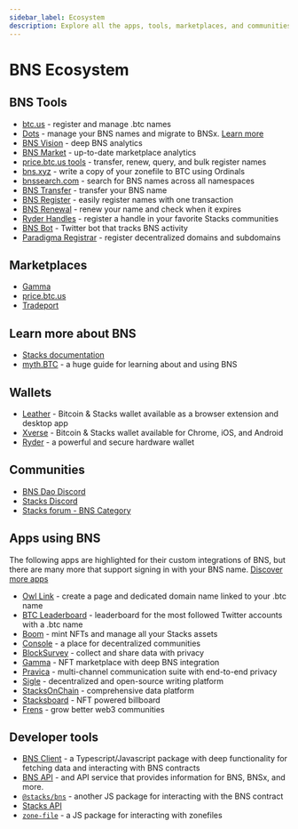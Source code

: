 ```yaml
---
sidebar_label: Ecosystem
description: Explore all the apps, tools, marketplaces, and communities using BNS
---
```


# BNS Ecosystem

## BNS Tools

- [btc.us](https://btc.us) - register and manage .btc names
- [Dots](https://dots.so) - manage your BNS names and migrate to BNSx. [Learn more](./dots/index.mdx)
- [BNS Vision](https://bns-vision.btc.us) - deep BNS analytics
- [BNS Market](https://bns-market.btc.us) - up-to-date marketplace analytics
- [price.btc.us tools](https://price.btc.us/tools.html) - transfer, renew, query, and bulk register names
- [bns.xyz](https://bns.xyz) - write a copy of your zonefile to BTC using Ordinals
- [bnssearch.com](https://bnssearch.com) - search for BNS names across all namespaces
- [BNS Transfer](https://bnstransfer.com) - transfer your BNS name
- [BNS Register](https://bnsregister.com) - easily register names with one transaction
- [BNS Renewal](https://www.bnsrenewal.com) - renew your name and check when it expires
- [Ryder Handles](https://handles.ryder.id) - register a handle in your favorite Stacks communities
- [BNS Bot](https://twitter.com/bns_bot) - Twitter bot that tracks BNS activity
- [Paradigma Registrar](https://domains.paradigma.global/) - register decentralized domains and subdomains

## Marketplaces

- [Gamma](https://gamma.io)
- [price.btc.us](https://price.btc.us)
- [Tradeport](https://www.tradeport.xyz)

## Learn more about BNS

- [Stacks documentation](https://docs.stacks.co/docs/stacks-academy/bns)
- [myth.BTC](https://mythbtc.xyz/bns) - a huge guide for learning about and using BNS

## Wallets

- [Leather](https://leather.io) - Bitcoin & Stacks wallet available as a browser extension and desktop app
- [Xverse](https://xverse.app) - Bitcoin & Stacks wallet available for Chrome, iOS, and Android
- [Ryder](https://ryder.id) - a powerful and secure hardware wallet

## Communities

- [BNS Dao Discord](https://discord.gg/Evxw4RBfaS)
- [Stacks Discord](https://discord.com/invite/zrvWsQC)
- [Stacks forum - BNS Category](https://forum.stacks.org/c/bns/58)

## Apps using BNS

The following apps are highlighted for their custom integrations of BNS, but there are many more that support signing in with your BNS name. [Discover more apps](https://www.stacks.co/explore/discover-apps)

- [Owl Link](https://owl.link) - create a page and dedicated domain name linked to your .btc name
- [BTC Leaderboard](https://btcleaderboard.xyz/) - leaderboard for the most followed Twitter accounts with a .btc name
- [Boom](https://boom.money/) - mint NFTs and manage all your Stacks assets
- [Console](https://www.console.xyz) - a place for decentralized communities
- [BlockSurvey](https://blocksurvey.io) - collect and share data with privacy
- [Gamma](https://gamma.io) - NFT marketplace with deep BNS integration
- [Pravica](https://pravica.io/) - multi-channel communication suite with end-to-end privacy
- [Sigle](https://www.sigle.io/) - decentralized and open-source writing platform
- [StacksOnChain](https://stacksonchain.com/) - comprehensive data platform
- [Stacksboard](https://www.stacksboard.art/) - NFT powered billboard
- [Frens](https://www.frens.place) - grow better web3 communities

## Developer tools

- [BNS Client](/docs/developer-tools/bns-client) - a Typescript/Javascript package with deep functionality for fetching data and interacting with BNS contracts
- [BNS API](/docs/developer-tools/api) - and API service that provides information for BNS, BNSx, and more.
- [`@stacks/bns`](https://github.com/hirosystems/stacks.js/tree/master/packages/bns) - another JS package for interacting with the BNS contract
- [Stacks API](https://hirosystems.github.io/stacks-blockchain-api/#tag/Names)
- [`zone-file`](https://www.npmjs.com/package/@fungible-systems/zone-file) - a JS package for interacting with zonefiles
